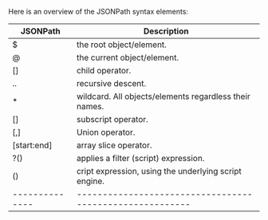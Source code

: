 Here is an overview of the JSONPath syntax elements:

| **JSONPath** | **Description**                                        |
|--------------|--------------------------------------------------------|
| $            | the root object/element.                               |
| @            | the current object/element.                            |
| []           | child operator.                                        |
| ..           | recursive descent.                                     |
| *            | wildcard. All objects/elements regardless their names. |
| []           | subscript operator.                                    |
| [,]          | Union operator.                                        |
| [start:end]  | array slice operator.                                  |
| ?()          | applies a filter (script) expression.                  |
| ()           | cript expression, using the underlying script engine.  |
|--------------|--------------------------------------------------------|
